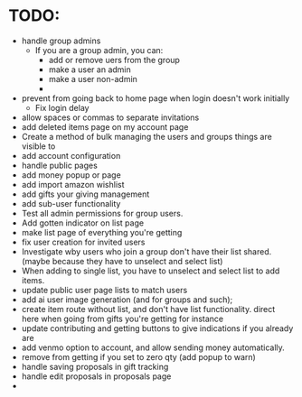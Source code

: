# TODO:

 - handle group admins
   - If you are a group admin, you can:
     - add or remove uers from the group
     - make a user an admin
     - make a user non-admin
     - 
 - prevent from going back to home page when login doesn't work initially
   - Fix login delay
 - allow spaces or commas to separate invitations
 - add deleted items page on my account page
 - Create a method of bulk managing the users and groups things are visible to
 - add account configuration
 - handle public pages
 - add money popup or page
 - add import amazon wishlist
 - add gifts your giving management
 - add sub-user functionality
 - Test all admin permissions for group users.
 - Add gotten indicator on list page
 - make list page of everything you're getting
 - fix user creation for invited users
 - Investigate wby users who join a group don't have their list shared. (maybe because they have to unselect and select list)
 - When adding to single list, you have to unselect and select list to add items.
 - update public user page lists to match users
 - add ai user image generation (and for groups and such);
 - create item route without list, and don't have list functionality. direct here when going from gifts you're getting for instance
 - update contributing and getting buttons to give indications if you already are
 - add venmo option to account, and allow sending money automatically.
 - remove from getting if you set to zero qty (add popup to warn)
 - handle saving proposals in gift tracking
 - handle edit proposals in proposals page
 - 
